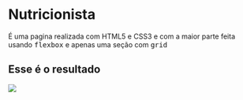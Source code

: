 <h1>Nutricionista</h1>

<p>É uma pagina realizada com HTML5 e CSS3 e com a maior parte feita usando <kbd>flexbox</kbd> e apenas uma seção com <kbd>grid</kbd</p>

<h2>Esse é o resultado</h2>

<img src="images/nutricionist.gif">
